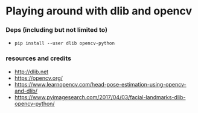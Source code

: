# Playing around with dlib and opencv

### Deps (including but not limited to)
- `pip install --user dlib opencv-python`

### resources and credits
- http://dlib.net
- https://opencv.org/
- https://www.learnopencv.com/head-pose-estimation-using-opencv-and-dlib/
- https://www.pyimagesearch.com/2017/04/03/facial-landmarks-dlib-opencv-python/
